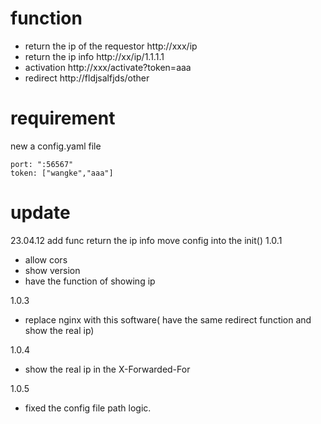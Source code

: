 # function
* return the ip of the requestor http://xxx/ip
* return the ip info http://xx/ip/1.1.1.1
* activation http://xxx/activate?token=aaa
* redirect http://fldjsalfjds/other


# requirement 
new a config.yaml file
```
port: ":56567"
token: ["wangke","aaa"]
```


# update
23.04.12
add func return the ip info
move config into the init()
1.0.1
* allow cors
* show version
* have the function of showing ip 

1.0.3
* replace nginx with this software( have the same redirect function and show the real ip) 

1.0.4
* show the real ip in the X-Forwarded-For
  
1.0.5
* fixed the config file path logic.
